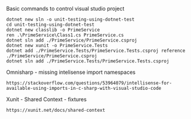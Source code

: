 Basic commands to control visual studio project
```
dotnet new sln -o unit-testing-using-dotnet-test
cd unit-testing-using-dotnet-test
dotnet new classlib -o PrimeService
ren .\PrimeService\Class1.cs PrimeService.cs
dotnet sln add ./PrimeService/PrimeService.csproj
dotnet new xunit -o PrimeService.Tests
dotnet add ./PrimeService.Tests/PrimeService.Tests.csproj reference ./PrimeService/PrimeService.csproj
dotnet sln add ./PrimeService.Tests/PrimeService.Tests.csproj
```

Omnisharp - missing intelisense import namespaces
```
https://stackoverflow.com/questions/53964079/intellisense-for-available-using-imports-in-c-sharp-with-visual-studio-code
```

Xunit - Shared Context - fixtures

```
https://xunit.net/docs/shared-context
```